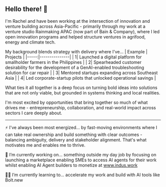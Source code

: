 ## Hello there! 👋

I'm Rachel and have been working at the intersection of innovation and venture building across Asia-Pacific - primarily through my work at a venture studio Rainmaking APAC (now part of Bain & Company), where I led open innovation programs and helped structure ventures in agrifood, energy and climate tech.

My background blends strategy with delivery where I've...
| Example | Projects |
|-----:|---------------|
|     1| Launched a digital platform for smallholder farmers in the Philippines |
|     2| Spearheaded customer desirability for the development of a GenAI-enabled troubleshooting solution for car repair |
|     3| Mentored startups expanding across Southeast Asia |
|     4| Led corporate-startup pilots that unlocked operational savings |

What ties it all together is a deep focus on turning bold ideas into solutions that are not only viable, but grounded in systems thinking and local realities.

I'm most excited by opportunities that bring together so much of what drives me - entrepreneurship, collaboration, and real-world impact across sectors I care deeply about. 

---
⚡ I've always been most energized... by fast-moving environments where I can take real ownership and build something with clear outcomes - balancing ambiguity, delivery and stakeholder alignment. That's what motivates me and enables me to thrive. 

🚀 I’m currently working on... something outside my day job by focusing on launching a marketplace enabling SMEs to access AI agents for their work whilst enabling AI Agent builders to monetize at www.indus.work

👩‍🏫 I’m currently learning to... accelerate my work and build with AI tools like Bolt.new 
